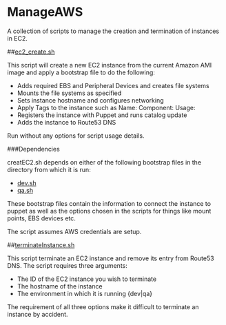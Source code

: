 ManageAWS
=========

A collection of scripts to manage the creation and termination of instances in EC2.

##[ec2_create.sh](./ec2_create.sh)

This script will create a new EC2 instance from the current Amazon AMI image and apply a bootstrap file to do the following:

* Adds required EBS and Peripheral Devices and creates file systems
* Mounts the file systems as specified
* Sets instance hostname and configures networking
* Apply Tags to the instance such as Name: Component: Usage:
* Registers the instance with Puppet and runs catalog update
* Adds the instance to Route53 DNS

Run without any options for script usage details.

###Dependencies

creatEC2.sh depends on either of the following bootstrap files in the directory from which it is run:

   * [dev.sh](./dev.sh)
   * [qa.sh](./qa.sh)

These bootstrap files contain the information to connect the instance to puppet as well as the options chosen in the scripts for things like mount points, EBS devices etc.

The script assumes AWS credentials are setup.

##[terminateInstance.sh](./terminateInstance.sh)

This script terminate an EC2 instance and remove its entry from Route53 DNS. The script requires three arguments:

* The ID of the EC2 instance you wish to terminate
* The hostname of the instance
* The environment in which it is running {dev|qa}

The requirement of all three options make it difficult to terminate an instance by accident.

